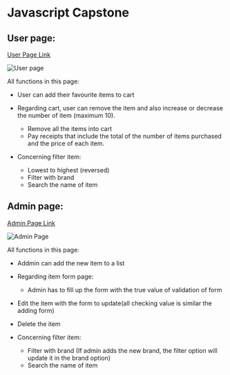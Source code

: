 # Javascript Capstone  


## User page: 
[User Page Link](https://capstone-2-six.vercel.app/)

![User page](https://user-images.githubusercontent.com/115157278/212227554-63f7cc12-3f5a-4929-a7e5-be11bfef62ae.png)

All functions in this page: 

* User can add their favourite items to cart

* Regarding cart, user can remove the item and also increase or decrease the number of item (maximum 10).
  * Remove all the items into cart
  * Pay receipts that include the total of the number of items purchased and the price of each item. 

* Concerning filter item:
  * Lowest to highest (reversed)
  * Filter with brand
  * Search the name of item
## Admin page: 
[Admin Page Link](https://capstone-2-six.vercel.app/admin.html)

![Admin Page](https://user-images.githubusercontent.com/115157278/212229467-cf7a6734-59d3-4e3f-b3e1-bac19813da45.png)

All functions in this page: 

* Addmin can add the new item to a list

* Regarding item form page:
  * Admin has to fill up the form with the true value of validation of form

* Edit the item with the form to update(all checking value is similar the adding form) 
* Delete the item

* Concerning filter item:
  * Filter with brand (If admin adds the new brand, the filter option will update it in the brand option)
  * Search the name of item
